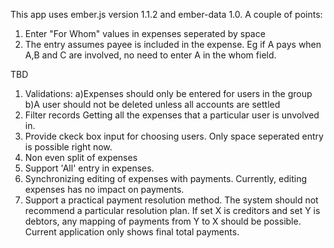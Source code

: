 
This app uses  ember.js version 1.1.2 and ember-data 1.0.
A couple of points:
1. Enter "For Whom" values in expenses seperated by space
2. The entry assumes payee is included in the expense.
   Eg if A pays when A,B and C are involved, no need to enter A in the whom field.



TBD
1. Validations:
   a)Expenses should only be entered for users in the group
   b)A user should not be deleted unless all accounts are settled
2. Filter records 
    Getting all the expenses that a particular user is unvolved in.
3. Provide ckeck box input for choosing users.
   Only space seperated entry is possible right now.
4. Non even split of expenses
5. Support 'All' entry in expenses.
6. Synchronizing editing of expenses with payments.
   Currently, editing expenses has no impact on payments.   
7. Support a practical payment resolution method.
   The system should not recommend a particular resolution plan.
   If set X is creditors and set Y is debtors, any mapping of payments from Y to X should be possible.
   Current application only shows final total payments.
